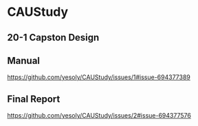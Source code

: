 # CAUStudy
## 20-1 Capston Design  
## Manual
https://github.com/yesoly/CAUStudy/issues/1#issue-694377389
## Final Report
https://github.com/yesoly/CAUStudy/issues/2#issue-694377576
